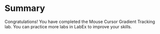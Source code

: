 # Summary

Congratulations! You have completed the Mouse Cursor Gradient Tracking lab. You can practice more labs in LabEx to improve your skills.
